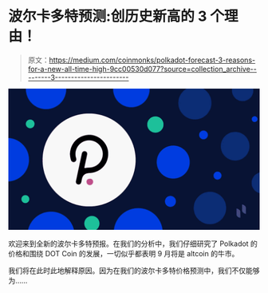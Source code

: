 # 波尔卡多特预测:创历史新高的 3 个理由！

> 原文：<https://medium.com/coinmonks/polkadot-forecast-3-reasons-for-a-new-all-time-high-9cc00530d077?source=collection_archive---------3----------------------->

![](img/765902d15a51a8e9149912e0d41f79cd.png)

欢迎来到全新的波尔卡多特预报。在我们的分析中，我们仔细研究了 Polkadot 的价格和围绕 DOT Coin 的发展，一切似乎都表明 9 月将是 altcoin 的牛市。

我们将在此时此地解释原因。因为在我们的波尔卡多特价格预测中，我们不仅能够为……